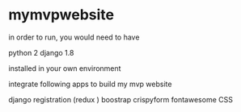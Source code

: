 # mymvpwebsite

in order to run, you would need to have

python 2
django 1.8


installed in your own environment

integrate following apps to build my mvp website


django registration (redux )
boostrap
crispyform
fontawesome
CSS




